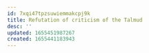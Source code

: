 ```yaml
---
id: 7xqi47tpzsuwiemmakcpj9k
title: Refutation of criticism of the Talmud
desc: ''
updated: 1655451987267
created: 1655441183943
---
```


